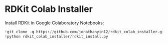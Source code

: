 # RDKit Colab Installer
Install RDKit in Google Colaboratory Notebooks:

```python
!git clone -q https://github.com/jonathanyin12/rdkit_colab_installer.git
!python rdkit_colab_installer/rdkit_install.py
```
